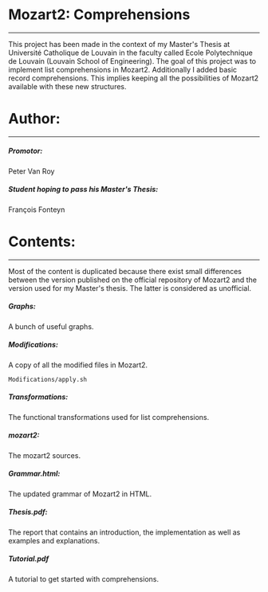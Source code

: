 # Mozart2: Comprehensions
--- 
This project has been made in the context of my Master's Thesis at Université Catholique de Louvain in the faculty called Ecole Polytechnique de Louvain (Louvain School of Engineering).
The goal of this project was to implement list comprehensions in Mozart2. Additionally I added basic record comprehensions. This implies keeping all the possibilities of Mozart2 available with these new structures.

# Author:
---
##### Promotor:
Peter Van Roy
##### Student hoping to pass his Master's Thesis:
François Fonteyn

# Contents:
---
Most of the content is duplicated because there exist small differences between the version published on the official repository of Mozart2 and the version used for my Master's thesis. The latter is considered as unofficial.

##### Graphs:          
A bunch of useful graphs.
##### Modifications:
A copy of all the modified files in Mozart2.

    Modifications/apply.sh
##### Transformations: 
The functional transformations used for list comprehensions.
##### mozart2: 
The mozart2 sources.
##### Grammar.html: 
The updated grammar of Mozart2 in HTML.
##### Thesis.pdf:      
The report that contains an introduction, the implementation as well as examples and explanations.
##### Tutorial.pdf
A tutorial to get started with comprehensions.
